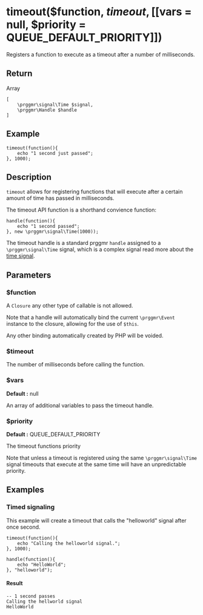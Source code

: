 # timeout($function, $timeout, [[$vars = null, $priority = QUEUE_DEFAULT_PRIORITY]])

Registers a function to execute as a timeout after a number of milliseconds.

## Return

Array

    [
        \prggmr\signal\Time $signal,
        \prggmr\Handle $handle
    ]

## Example

    timeout(function(){
        echo "1 second just passed";
    }, 1000);

## Description

```timeout``` allows for registering functions that will execute after a certain amount of time has
passed in milliseconds.

The timeout API function is a shorthand convience function: 

    handle(function(){
        echo "1 second passed";
    }, new \prggmr\signal\Time(1000));

The timeout handle is a standard prggmr ```handle``` assigned to a ```\prggmr\signal\Time``` signal,
which is a complex signal read more about the <a href="../signals/time.html">time signal</a>.

## Parameters

### $function

A ```Closure``` any other type of callable is not allowed.

Note that a handle will automatically bind the current ```\prggmr\Event``` instance to the closure, allowing for the use of ```$this```. 

Any other binding automatically created by PHP will be voided.

### $timeout

The number of milliseconds before calling the function.

### $vars
__Default :__ null

An array of additional variables to pass the timeout handle.

### $priority
__Default :__ QUEUE_DEFAULT_PRIORITY

The timeout functions priority

Note that unless a timeout is registered using the same ```\prggmr\signal\Time``` signal timeouts
that execute at the same time will have an unpredictable priority.

## Examples

### Timed signaling

This example will create a timeout that calls the "helloworld" signal after once second.

    timeout(function(){
        echo "Calling the helloworld signal.";
    }, 1000);

    handle(function(){
        echo "HelloWorld";
    }, "helloworld");

#### Result

    -- 1 second passes
    Calling the hellworld signal
    HelloWorld